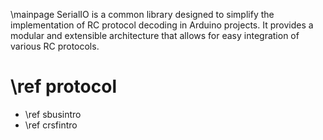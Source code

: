 \mainpage
SerialIO is a common library designed to simplify the implementation of RC protocol decoding in Arduino projects. It provides a modular and extensible architecture that allows for easy integration of various RC protocols.

# \ref protocol
 - \ref sbusintro
 - \ref crsfintro